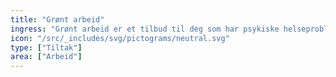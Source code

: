 ```yaml
---
title: "Grønt arbeid"
ingress: "Grønt arbeid er et tilbud til deg som har psykiske helseproblemer og/eller rusproblemer, og som ønsker hjelp til å komme i jobb. Du deltar i den daglige driften på et gårdsbruk og der får arbeidsoppgaver som passer til situasjonen din. "
icon: "/src/_includes/svg/pictograms/neutral.svg"
type: ["Tiltak"]
area: ["Arbeid"]
---
```

